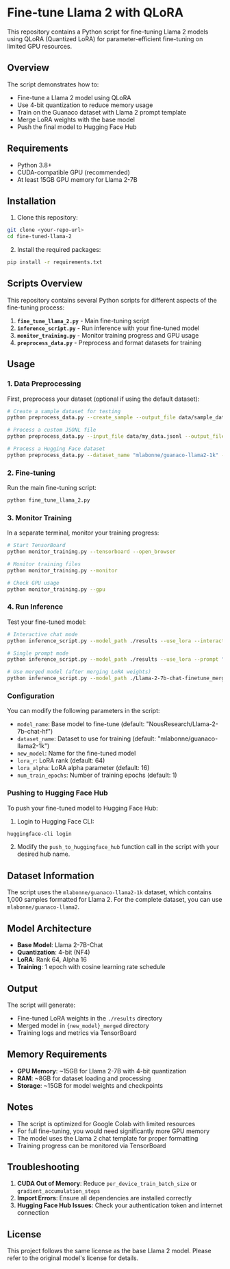 # Fine-tune Llama 2 with QLoRA

This repository contains a Python script for fine-tuning Llama 2 models using QLoRA (Quantized LoRA) for parameter-efficient fine-tuning on limited GPU resources.

## Overview

The script demonstrates how to:
- Fine-tune a Llama 2 model using QLoRA
- Use 4-bit quantization to reduce memory usage
- Train on the Guanaco dataset with Llama 2 prompt template
- Merge LoRA weights with the base model
- Push the final model to Hugging Face Hub

## Requirements

- Python 3.8+
- CUDA-compatible GPU (recommended)
- At least 15GB GPU memory for Llama 2-7B

## Installation

1. Clone this repository:
```bash
git clone <your-repo-url>
cd fine-tuned-llama-2
```

2. Install the required packages:
```bash
pip install -r requirements.txt
```

## Scripts Overview

This repository contains several Python scripts for different aspects of the fine-tuning process:

1. **`fine_tune_llama_2.py`** - Main fine-tuning script
2. **`inference_script.py`** - Run inference with your fine-tuned model
3. **`monitor_training.py`** - Monitor training progress and GPU usage
4. **`preprocess_data.py`** - Preprocess and format datasets for training

## Usage

### 1. Data Preprocessing

First, preprocess your dataset (optional if using the default dataset):
```bash
# Create a sample dataset for testing
python preprocess_data.py --create_sample --output_file data/sample_dataset.jsonl --num_samples 1000

# Process a custom JSONL file
python preprocess_data.py --input_file data/my_data.jsonl --output_file data/processed_data.jsonl --file_type jsonl

# Process a Hugging Face dataset
python preprocess_data.py --dataset_name "mlabonne/guanaco-llama2-1k" --output_file data/processed_data.jsonl
```

### 2. Fine-tuning

Run the main fine-tuning script:
```bash
python fine_tune_llama_2.py
```

### 3. Monitor Training

In a separate terminal, monitor your training progress:
```bash
# Start TensorBoard
python monitor_training.py --tensorboard --open_browser

# Monitor training files
python monitor_training.py --monitor

# Check GPU usage
python monitor_training.py --gpu
```

### 4. Run Inference

Test your fine-tuned model:
```bash
# Interactive chat mode
python inference_script.py --model_path ./results --use_lora --interactive

# Single prompt mode
python inference_script.py --model_path ./results --use_lora --prompt "What is machine learning?"

# Use merged model (after merging LoRA weights)
python inference_script.py --model_path ./Llama-2-7b-chat-finetune_merged --interactive
```

### Configuration

You can modify the following parameters in the script:

- `model_name`: Base model to fine-tune (default: "NousResearch/Llama-2-7b-chat-hf")
- `dataset_name`: Dataset to use for training (default: "mlabonne/guanaco-llama2-1k")
- `new_model`: Name for the fine-tuned model
- `lora_r`: LoRA rank (default: 64)
- `lora_alpha`: LoRA alpha parameter (default: 16)
- `num_train_epochs`: Number of training epochs (default: 1)

### Pushing to Hugging Face Hub

To push your fine-tuned model to Hugging Face Hub:

1. Login to Hugging Face CLI:
```bash
huggingface-cli login
```

2. Modify the `push_to_huggingface_hub` function call in the script with your desired hub name.

## Dataset Information

The script uses the `mlabonne/guanaco-llama2-1k` dataset, which contains 1,000 samples formatted for Llama 2. For the complete dataset, you can use `mlabonne/guanaco-llama2`.

## Model Architecture

- **Base Model**: Llama 2-7B-Chat
- **Quantization**: 4-bit (NF4)
- **LoRA**: Rank 64, Alpha 16
- **Training**: 1 epoch with cosine learning rate schedule

## Output

The script will generate:
- Fine-tuned LoRA weights in the `./results` directory
- Merged model in `{new_model}_merged` directory
- Training logs and metrics via TensorBoard

## Memory Requirements

- **GPU Memory**: ~15GB for Llama 2-7B with 4-bit quantization
- **RAM**: ~8GB for dataset loading and processing
- **Storage**: ~15GB for model weights and checkpoints

## Notes

- The script is optimized for Google Colab with limited resources
- For full fine-tuning, you would need significantly more GPU memory
- The model uses the Llama 2 chat template for proper formatting
- Training progress can be monitored via TensorBoard

## Troubleshooting

1. **CUDA Out of Memory**: Reduce `per_device_train_batch_size` or `gradient_accumulation_steps`
2. **Import Errors**: Ensure all dependencies are installed correctly
3. **Hugging Face Hub Issues**: Check your authentication token and internet connection

## License

This project follows the same license as the base Llama 2 model. Please refer to the original model's license for details.
